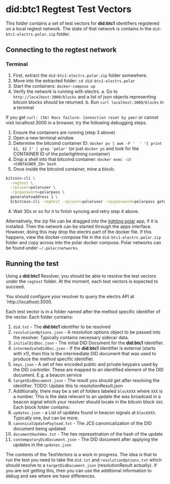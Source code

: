 # did:btc1 Regtest Test Vectors

This folder contains a set of test vectors for **did:btc1** identifiers registered on a local regtest network. The state of that network is contains in the `did-btc1-electrs.polar.zip` folder.

## Connecting to the regtest network

### Terminal 

1. First, extract the `did-btc1-electrs.polar.zip` folder somewhere.
2. Move into the extracted folder: `cd did-btc1-electrs.polar`
3. Start the containers: `docker-compose up`
4. Verify the network is running with electrs.
  a. Go to `http://localhost:3000/blocks` and a list of json objects representing bitcoin blocks should be returned.
  b. Run `curl localhost:3000/blocks` in a terminal

If you get `curl: (56) Recv failure: Connection reset by peer` or cannot visit localhost:3000 in a browser, try the following debugging steps.

1. Ensure the containers are running (step 3 above)
2. Open a new terminal window
3. Determine the bitcoind container ID: `docker ps | awk -F '  ' '{ print $1, $2 }' | grep 'polar'` (or just `docker ps` and look for the CONTAINER ID of the polarlightning container)
4. Drop a shell into that bitcoind container: `docker exec -it <CONTAINER_ID> bash`
5. Once inside the bitcoind container, mine a block:
  ```sh
  bitcoin-cli \
    -regtest \
    -rpcuser=polaruser \
    -rpcpassword=polarpass \
    generatetoaddress 1 \
    $(bitcoin-cli -regtest -rpcuser=polaruser -rpcpassword=polarpass getnewaddress)
  ```
4. Wait 30s or so for it to finish syncing and retry step 4 above.

Alternatively, the zip file can be dragged into the [lighting polar](https://lightningpolar.com/) app, if it is installed. Then the network can be started through the apps interface. However, doing this may drop the electrs part of the docker file. If this happens, view the docker-compose file in the `did-btc1-electrs.polar.zip` folder and copy across into the polar docker compose. Polar networks can be found under `~/.polar/networks`.

## Running the test

Using a **did:btc1** Resolver, you should be able to resolve the test vectors under the `regtest` folder. At the moment, each test vectors is expected to succeed. 

You should configure your resolver to query the electrs API at `http://localhost:3000.

Each test vector is in a folder named after the method specific identifier of the vector. Each folder contains:

1. `did.txt` - The **did:btc1** identifier to be resolved
2. `resolutionOptions.json` - A resolution options object to be passed into the resolver. Typically contains necessary sidecar data.
3. `initialDidDoc.json` - The initial DID Document for the **did:btc1** identifier.
4. `intermediateDidDoc.json` - If the **did:btc1** identifier is external (starts with x1), then this is the intermediate DID document that was used to produce the method specific identifier.
5. `keys.json` - A set of hex encoded public and private keypairs used by the DID controller. These are mapped to an identified element of the DID document. E.g. a beacon service
6. `targetDidDocument.json` - The result you should get after resolving the identifier. TODO: Update this to resolutionResult.json
7. Additionally, there may be a set of folders labeled `blockXXX` where `XXX` is a number. This is the data relevant to an update the was broadcast in a beacon signal which your resolver should locate in the bitcoin block `XXX`. Each block folder contains:
  1. `updates.json` - a List of updates found in beacon signals at `blockXXX`. Typically one, but can be more.
  2. `canonicalUpdatePayload.txt` - The JCS canonicalization of the DID document being updated
  3. `documentHashHex.txt` - The hex represetnation of the hash of the update
  4. `contemporaryDidDocument.json` - The DID document after applying the updates in the `updates.json`

The contents of the TestVectors is a work in progress. The idea is that to run the test you need to take the `did.txt` and `resolutionOptions.txt` which should resolve to a `targetDidDocument.json` (resolutionResult actually). If you are not getting this, then you can use the additional information to debug and see where we have differences.